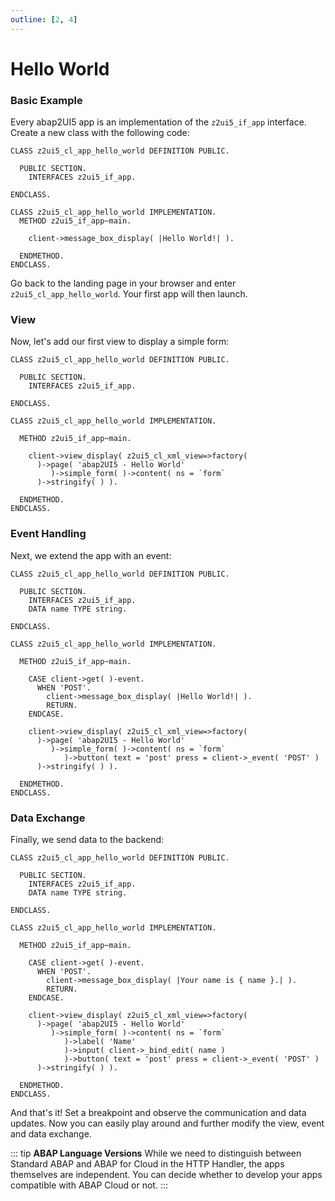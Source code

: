 ```yaml
---
outline: [2, 4]
---
```

# Hello World

### Basic Example
Every abap2UI5 app is an implementation of the `z2ui5_if_app` interface. Create a new class with the following code:
```abap
CLASS z2ui5_cl_app_hello_world DEFINITION PUBLIC.

  PUBLIC SECTION.
    INTERFACES z2ui5_if_app.
    
ENDCLASS.

CLASS z2ui5_cl_app_hello_world IMPLEMENTATION.
  METHOD z2ui5_if_app~main.

    client->message_box_display( |Hello World!| ).
    
  ENDMETHOD.
ENDCLASS.
```
Go back to the landing page in your browser and enter `z2ui5_cl_app_hello_world`. Your first app will then launch.

### View
Now, let's add our first view to display a simple form:
```abap
CLASS z2ui5_cl_app_hello_world DEFINITION PUBLIC.

  PUBLIC SECTION.
    INTERFACES z2ui5_if_app.

ENDCLASS.

CLASS z2ui5_cl_app_hello_world IMPLEMENTATION.

  METHOD z2ui5_if_app~main.

    client->view_display( z2ui5_cl_xml_view=>factory(
      )->page( 'abap2UI5 - Hello World'
         )->simple_form( )->content( ns = `form`
      )->stringify( ) ).

  ENDMETHOD.
ENDCLASS.
```

### Event Handling
Next, we extend the app with an event:
```abap
CLASS z2ui5_cl_app_hello_world DEFINITION PUBLIC.

  PUBLIC SECTION.
    INTERFACES z2ui5_if_app.
    DATA name TYPE string.

ENDCLASS.

CLASS z2ui5_cl_app_hello_world IMPLEMENTATION.

  METHOD z2ui5_if_app~main.

    CASE client->get( )-event.
      WHEN 'POST'.
        client->message_box_display( |Hello World!| ).
        RETURN.
    ENDCASE.

    client->view_display( z2ui5_cl_xml_view=>factory(
      )->page( 'abap2UI5 - Hello World'
         )->simple_form( )->content( ns = `form`
            )->button( text = 'post' press = client->_event( 'POST' )
      )->stringify( ) ).

  ENDMETHOD.
ENDCLASS.
```

### Data Exchange
Finally, we send data to the backend:
```abap
CLASS z2ui5_cl_app_hello_world DEFINITION PUBLIC.

  PUBLIC SECTION.
    INTERFACES z2ui5_if_app.
    DATA name TYPE string.

ENDCLASS.

CLASS z2ui5_cl_app_hello_world IMPLEMENTATION.

  METHOD z2ui5_if_app~main.

    CASE client->get( )-event.
      WHEN 'POST'.
        client->message_box_display( |Your name is { name }.| ).
        RETURN.
    ENDCASE.

    client->view_display( z2ui5_cl_xml_view=>factory(
      )->page( 'abap2UI5 - Hello World'
         )->simple_form( )->content( ns = `form`
            )->label( 'Name'
            )->input( client->_bind_edit( name )
            )->button( text = 'post' press = client->_event( 'POST' )
      )->stringify( ) ).

  ENDMETHOD.
ENDCLASS.
```
And that's it! Set a breakpoint and observe the communication and data updates. Now you can easily play around and further modify the view, event and data exchange.

::: tip **ABAP Language Versions**
While we need to distinguish between Standard ABAP and ABAP for Cloud in the HTTP Handler, the apps themselves are independent. You can decide whether to develop your apps compatible with ABAP Cloud or not.
:::